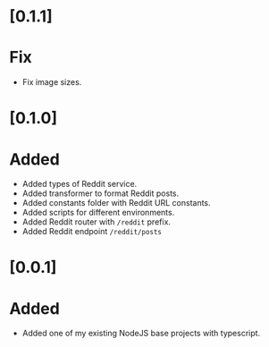 # [0.1.1] 

# Fix

- Fix image sizes.

# [0.1.0] 

# Added

- Added types of Reddit service.
- Added transformer to format Reddit posts. 
- Added constants folder with Reddit URL constants.
- Added scripts for different environments.
- Added Reddit router with `/reddit` prefix.
- Added Reddit endpoint `/reddit/posts`


# [0.0.1] 

# Added

- Added one of my existing NodeJS base projects with typescript.
